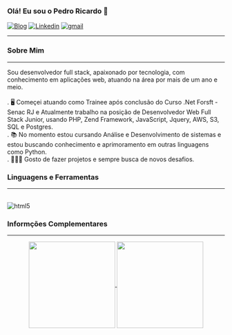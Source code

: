 
### Olá! Eu sou o Pedro Ricardo 👋

[![Blog](https://img.shields.io/badge/website-000000?style=for-the-badge&logo=About.me&logoColor=white)](https://portfolio-pr-mysite.netlify.app/)
[![Linkedin](https://img.shields.io/badge/LinkedIn-0077B5?style=for-the-badge&logo=linkedin&logoColor=white)](https://www.linkedin.com/in/pedro-ricardo-110606236/)
[![gmail](https://img.shields.io/badge/Gmail-D14836?style=for-the-badge&logo=gmail&logoColor=white)](pedroceltrampo99@gmail.com)
<hr>
<h3> Sobre Mim </h3>
<hr>
<p>Sou desenvolvedor full stack, apaixonado por tecnologia, com conhecimento em aplicações web, atuando na área por mais de um ano e meio.<br><br>
. 🖥️ Começei atuando como Trainee após conclusão do Curso .Net Forsft - Senac RJ e Atualmente trabalho na posição de Desenvolvedor Web Full Stack Junior, usando PHP, Zend Framework, JavaScript, Jquery, AWS, S3, SQL e Postgres.<br>
. 📚 No momento estou cursando Análise e Desenvolvimento de sistemas e estou buscando conhecimento e aprimoramento em outras linguagens como Python.<br>
. 👨🏽‍💻 Gosto de fazer projetos e sempre busca de novos desafios.</p>

<h3> Linguagens e Ferramentas</h3>
<hr>
<div align="center" style="display: inline-block"><br>
<img alt="html5" src="https://skillicons.dev/icons?i=html,css,bootstrap,javascript,jquery,php,python,docker,git,aws,postgres,postman">
</div>

<h3>Informções Complementares</h3>
<hr>
<div align="center" dir="auto">
<a href="https://github.com/anuraghazra/github-readme-stats">
  <img height=200 align="center" src="https://github-readme-stats.vercel.app/api?username=PedroRi99&theme=dark" />
</a>
<a href="https://github.com/anuraghazra/convoychat">
  <img height=200 align="center" src="https://github-readme-stats.vercel.app/api/top-langs?username=PedroRi99&layout=compact&langs_count=8&card_width=320&theme=dark" />
</a>
</div>
